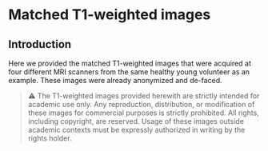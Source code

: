 # Matched T1-weighted images

<div id='id-section1'/>

## Introduction
Here we provided the matched T1-weighted images that were acquired at four different MRI scanners from the same healthy young volunteer as an example. These images were already anonymized and de-faced.

> :warning: The T1-weighted images provided herewith are strictly intended for academic use only. Any reproduction, distribution, or modification of these images for commercial purposes is strictly prohibited. All rights, including copyright, are reserved. Usage of these images outside academic contexts must be expressly authorized in writing by the rights holder.

